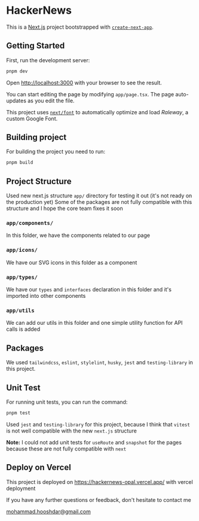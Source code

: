 # HackerNews

This is a [Next.js](https://nextjs.org/) project bootstrapped with [`create-next-app`](https://github.com/vercel/next.js/tree/canary/packages/create-next-app).

## Getting Started

First, run the development server:

```bash
pnpm dev
```

Open [http://localhost:3000](http://localhost:3000) with your browser to see the result.

You can start editing the page by modifying `app/page.tsx`. The page auto-updates as you edit the file.

This project uses [`next/font`](https://nextjs.org/docs/basic-features/font-optimization) to automatically optimize and load _Raleway_, a custom Google Font.

## Building project

For building the project you need to run:

```bash
pnpm build
```

## Project Structure

Used new next.js structure `app/` directory for testing it out (it's not ready on the production yet)
Some of the packages are not fully compatible with this structure and I hope the core team fixes it soon

### `app/components/`

In this folder, we have the components related to our page

### `app/icons/`

We have our SVG icons in this folder as a component

### `app/types/`

We have our `types` and `interfaces` declaration in this folder and it's imported into other components

### `app/utils`

We can add our utils in this folder and one simple utility function for API calls is added

## Packages

We used `tailwindcss`, `eslint`, `stylelint`, `husky`, `jest` and `testing-library` in this project.

## Unit Test

For running unit tests, you can run the command:

```bash
pnpm test
```

Used `jest` and `testing-library` for this project, because I think that `vitest` is not well compatible with the new `next.js` structure

**Note:** I could not add unit tests for `useRoute` and `snapshot` for the pages because these are not fully compatible with `next`

## Deploy on Vercel

This project is deployed on https://hackernews-opal.vercel.app/ with vercel deployment

If you have any further questions or feedback, don't hesitate to contact me

mohammad.hooshdar@gmail.com
